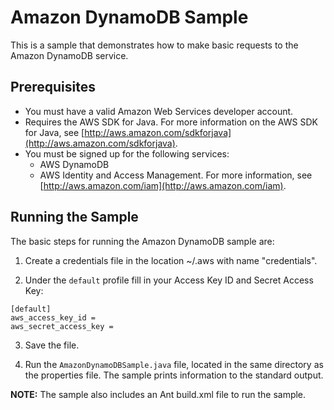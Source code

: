# Amazon DynamoDB Sample

This is a sample that demonstrates how to make basic requests to the Amazon DynamoDB service.
## Prerequisites

*   You must have a valid Amazon Web Services developer account.
*   Requires the AWS SDK for Java. For more information on the AWS SDK for Java, see [http://aws.amazon.com/sdkforjava](http://aws.amazon.com/sdkforjava).
*   You must be signed up for the following services:
    *   AWS DynamoDB
    *   AWS Identity and Access Management. For more information, see [http://aws.amazon.com/iam](http://aws.amazon.com/iam).

## Running the Sample

The basic steps for running the Amazon DynamoDB sample are:

1.  Create a credentials file in the location ~/.aws with name "credentials".

2.  Under the `default` profile fill in your Access Key ID and Secret Access Key:

  ```
  [default]
  aws_access_key_id =
  aws_secret_access_key =
  ```

3.  Save the file.

4.  Run the `AmazonDynamoDBSample.java` file, located in the same directory as the properties file. The sample prints information to the standard output.

**NOTE:** The sample also includes an Ant build.xml file to run the sample.
